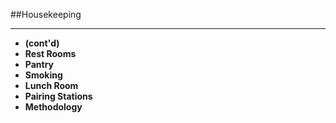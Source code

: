 <!-- .slide: data-background="resources/footer.svg" data-background-size="contain" data-background-position="bottom"  -->

##Housekeeping
- - -
* **(cont'd)** <!-- .element: style="color:navy" -->
* **Rest Rooms** <!-- .element: class="fragment"; style="color:navy" -->
* **Pantry** <!-- .element: class="fragment"; style="color:navy" -->
* **Smoking** <!-- .element: class="fragment"; style="color:navy" -->
* **Lunch Room** <!-- .element: class="fragment"; style="color:navy" -->
* **Pairing Stations** <!-- .element: class="fragment"; style="color:navy" -->
* **Methodology** <!-- .element: class="fragment"; style="color:navy" -->
<br/>
<br/>
<br/>
<br/>
<br/>
<br/>
<br/>
<br/>
<br/>
<br/>
<br/>
<br/>
<br/>
<br/>
<br/>
<br/>
<br/>
<br/>
<br/>
<br/>
<br/>
<br/>
<br/>
<br/>
<br/>
<br/>
<br/>
<br/>
<aside class="notes">
</aside>

